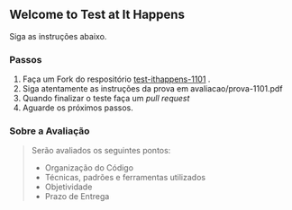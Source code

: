 ## Welcome to Test at It Happens
Siga as instruções abaixo.

### Passos

1. Faça um Fork do respositório [test-ithappens-1101](https://github.com/gm-ithappens/test-ithappens-1101) .
2. Siga atentamente as instruções da prova em avaliacao/prova-1101.pdf
3. Quando finalizar o teste faça um *pull request*
4. Aguarde os próximos passos.

### Sobre a Avaliação

> Serão avaliados os seguintes pontos:
>
> * Organização do Código
> * Técnicas, padrões e ferramentas utilizados
> * Objetividade
> * Prazo de Entrega
